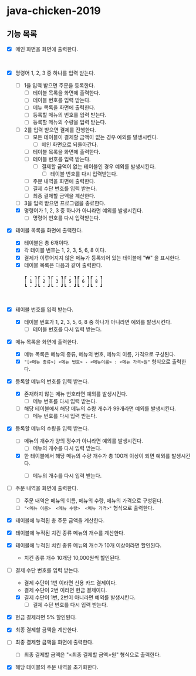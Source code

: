# java-chicken-2019
## 기능 목록

- [x] 메인 화면을 화면에 출력한다.
<br>

- [x] 명령어 1, 2, 3 중 하나를 입력 받는다.
  - [ ] 1을 입력 받으면 주문을 등록한다.
    - [ ] 테이블 목록을 화면에 출력한다.
    - [ ] 테이블 번호를 입력 받는다.
    - [ ] 메뉴 목록을 화면에 출력한다.
    - [ ] 등록할 메뉴의 번호를 입력 받는다.
    - [ ] 등록할 메뉴의 수량을 입력 받는다.
    
  - [ ] 2를 입력 받으면 결제를 진행한다.
    - [ ] 모든 테이블이 결제할 금액이 없는 경우 예외를 발생시킨다.
      - [ ] 메인 화면으로 되돌아간다.
    - [ ] 테이블 목록을 화면에 출력한다.
    - [ ] 테이블 번호를 입력 받는다.
      - [ ] 결제할 금액이 없는 테이블인 경우 예외를 발생시킨다.
        - [ ] 테이블 번호를 다시 입력받는다.
    - [ ] 주문 내역을 화면에 출력한다.
    - [ ] 결제 수단 번호를 입력 받는다.
    - [ ] 최종 결제할 금액을 계산한다.
  
  - [ ] 3을 입력 받으면 프로그램을 종료한다.
  - [x] 명령어가 1, 2, 3 중 하나가 아니라면 예외를 발생시킨다.
    - [ ] 명령어 번호를 다시 입력받는다.
      <br>

- [x] 테이블 목록을 화면에 출력한다.
  - [x] 테이블은 총 6개이다.
  - [x] 각 테이블 번호는 1, 2, 3, 5, 6, 8 이다.
  - [x] 결제가 이루어지지 않은 메뉴가 등록되어 있는 테이블에 "₩" 을 표시한다.
  - [x] 테이블 목록은 다음과 같이 출력한다.
    ```
    ┏ - ┓┏ - ┓┏ - ┓┏ - ┓┏ - ┓┏ - ┓
    | 1 || 2 || 3 || 5 || 6 || 8 |
    ┗ - ┛┗ - ┛┗ - ┛┗ - ┛┗ - ┛┗ - ┛
    ```
  <br>

- [x] 테이블 번호를 입력 받는다.
  - [x] 테이블 번호가 1, 2, 3, 5, 6, 8 중 하나가 아니라면 예외를 발생시킨다.
    - [ ] 테이블 번호를 다시 입력 받는다.
      <br>

- [x] 메뉴 목록을 화면에 출력한다.
  - [x] 메뉴 목록은 메뉴의 종류, 메뉴의 번호, 메뉴의 이름, 가격으로 구성된다.
  - [x] `"[<메뉴 종류>] <메뉴 번호> - <메뉴이름> : <메뉴 가격>원"` 형식으로 출력한다.
    <br>

- [x] 등록할 메뉴의 번호를 입력 받는다.
  - [x] 존재하지 않는 메뉴 번호라면 예외를 발생시킨다.
    - [ ] 메뉴 번호를 다시 입력 받는다.
  - [ ] 해당 테이블에서 해당 메뉴의 수량 개수가 99개라면 예외를 발생시킨다.
    - [ ] 메뉴 번호를 다시 입력 받는다.
      <br>

- [x] 등록할 메뉴의 수량을 입력 받는다.
  - [ ] 메뉴의 개수가 양의 정수가 아니라면 예외를 발생시킨다.
    - [ ] 메뉴의 개수를 다시 입력 받는다.
  - [x] 한 테이블에서 해당 메뉴의 수량 개수가 총 100개 이상이 되면 예외를 발생시킨다.
    - [ ] 메뉴의 개수를 다시 입력 받는다.
      <br>


- [ ] 주문 내역을 화면에 출력한다.
  - [ ] 주문 내역은 메뉴의 이름, 메뉴의 수량, 메뉴의 가격으로 구성된다.
  - [ ] `"<메뉴 이름>  <메뉴 수량>  <메뉴 가격>"` 형식으로 출력한다.

- [x] 테이블에 누적된 총 주문 금액을 계산한다.
- [x] 테이블에 누적된 치킨 종류 메뉴의 개수를 계산한다.
- [x] 테이블에 누적된 치킨 종류 메뉴의 개수가 10개 이상이라면 할인된다.
  - 치킨 종류 개수 10개당 10,000원씩 할인된다.

- [ ] 결제 수단 번호를 입력 받는다.
  - 결제 수단이 1번 이라면 신용 카드 결제이다.
  - 결제 수단이 2번 이라면 현금 결제이다.
  - [x] 결제 수단이 1번, 2번이 아니라면 예외를 발생시킨다.
    - [ ] 결제 수단 번호를 다시 입력 받는다.
- [x] 현금 결제라면 5% 할인된다.


- [x] 최종 결제할 금액을 계산한다.
- [ ] 최종 결제할 금액을 화면에 출력한다.
  - [ ] 최종 결제할 금액은 "<최종 결제할 금액>원" 형식으로 출력한다.
- [x] 해당 테이블의 주문 내역을 초기화한다.
<br>

